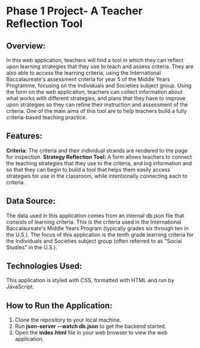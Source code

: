 # Phase 1 Project- A Teacher Reflection Tool

## Overview:
In this web application, teachers will find a tool in which they can reflect upon learning strategies that they use to teach and assess criteria. They are also able to access the learning criteria, using the International Baccalaureate's assessment criteria for year 5 of the Middle Years Programme, focusing on the Individuals and Societies subject group. Using the form on the web application, teachers can collect information about what works with different strategies, and plans that they have to improve upon strategies so they can refine their instruction and assessment of the criteria. One of the main aims of this tool are to help teachers build a fully criteria-based teaching practice.

## Features:
**Criteria:** The criteria and their individual strands are rendered to the page for inspection.
**Strategy Reflection Tool:** A form allows teachers to connect the teaching strategies that they use to the criteria, and log information and so that they can begin to build a tool that helps them easily access strategies for use in the classroom, while intentionally connecting each to criteria.


## Data Source:
The data used in this application comes from an internal db.json file that consists of learning criteria. This is the criteria used in the International Baccalaureate's Middle Years Program (typically grades six through ten in the U.S.). The focus of this application is the tenth grade learning criteria for the Individuals and Societies subject group (often referred to as "Social Studies" in the U.S.).

## Technologies Used:
This application is styled with CSS, formatted with HTML and run by JavaScript.

## How to Run the Application:
1. Clone the repository to your local machine.
2. Run **json-server --watch db.json** to get the backend started.
3. Open the **index.html** file in your web browser to view the web application.